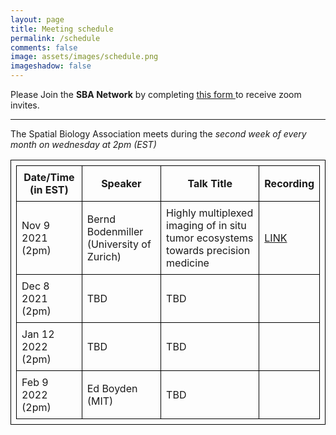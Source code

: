 ```yaml
---
layout: page
title: Meeting schedule
permalink: /schedule
comments: false
image: assets/images/schedule.png
imageshadow: false
---
```


<div><span class="h4">Please Join the <b>SBA Network</b> by completing <a href="https://forms.gle/wj51xS2CN3jLDAfi6" target="_blank">this form </a> to receive zoom invites.</span></div>

<hr>

The Spatial Biology Association meets during the *second week of every month on wednesday at 2pm (EST)*
<br>

<style>
table, th, td {
  border: 1px solid black;
  padding: 0.5em;
}
</style>
| Date/Time (in EST) | Speaker                                  | Talk Title                                                                        | Recording                                                     |
| ------------------ | ---------------------------------------- | --------------------------------------------------------------------------------- | ------------------------------------------------------------- |
| Nov 9 2021 (2pm)   | Bernd Bodenmiller (University of Zurich) | Highly multiplexed imaging of in situ tumor ecosystems towards precision medicine | [LINK](https://spatialbiology.github.io/sba/bodenmiller-imc/) |
| Dec 8 2021 (2pm)   | TBD                                      |             TBD                                                                      |                                                               |
| Jan 12 2022 (2pm)  | TBD                                      |               TBD                                                                    |                                                               |
| Feb 9 2022 (2pm)   | Ed Boyden (MIT)                      |                          TBD                                                         |                                                               |

